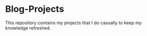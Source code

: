 # Blog-Projects
This repository contains my projects that I do casually to keep my knowledge refreshed. 
